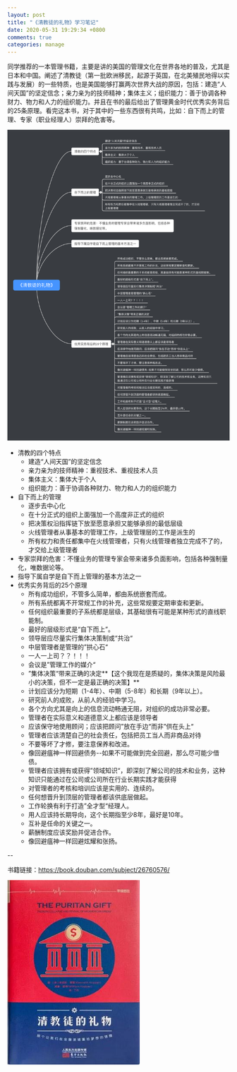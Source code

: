 ```yaml
---
layout: post
title: "《清教徒的礼物》学习笔记"
date: 2020-05-31 19:29:34 +0800
comments: true
categories: manage
---
```


同学推荐的一本管理书籍，主要是讲的美国的管理文化在世界各地的普及，尤其是日本和中国。阐述了清教徒（第一批欧洲移民，起源于英国，在北美殖民地得以实践与发展）的一些特质，也是美国能够打赢两次世界大战的原因，包括：建造“人间天国”的坚定信念；亲力亲为的技师精神；集体主义；组织能力：善于协调各种财力、物力和人力的组织能力。并且在书的最后给出了管理黄金时代优秀实务背后的25条原理。看完这本书，对于其中的一些东西很有共鸣，比如：自下而上的管理、专家（职业经理人）崇拜的危害等。

<!--more-->

![](/post_images/qjt-notes.png)

- 清教的四个特点
	- 建造“人间天国”的坚定信念
	- 亲力亲为的技师精神：重视技术、重视技术人员
	- 集体主义：集体大于个人
	- 组织能力：善于协调各种财力、物力和人力的组织能力
- 自下而上的管理
	- 逐步去中心化
	- 在十分正式的组织上面强加一个高度非正式的组织
	- 把决策权沿指挥链下放至愿意承担又能够承担的最低层级
	- 火线管理者从事基本的管理工作，上级管理层的工作是派生的
	- 所有权力和责任都集中在火线管理者，只有火线管理者独立完成不了的，才交给上级管理者
- 专家崇拜的危害：不懂业务的管理专家会带来诸多负面影响，包括各种强制量化，唯数据论等。
- 指导下属自学是自下而上管理的基本方法之一
- 优秀实务背后的25个原理
	- 所有成功组织，不管多么简单，都由系统嵌套而成。
	- 所有系统都离不开常规工作的补充，这些常规要定期审查和更新。
	- 任何组织最重要的子系统都是层级，其基础很有可能是某种形式的直线职能制。
	- 最好的层级形式是“自下而上”。
	- 领导层应尽量实行集体决策制或“共治“
	- 中层管理者是管理的”拱心石“
	- 一人一上司？？！！！
	- 会议是”管理工作的媒介“
	- ”集体决策“带来正确的决定**【这个我现在是质疑的，集体决策是风险最小的决策，但不一定是最正确的决策】**
	- 计划应该分为短期（1-4年）、中期（5-8年）和长期（9年以上）。
	- 研究前人的成败，从前人的经验中学习。
	- 各个方向尤其是向上的信息流动畅通无阻，对组织的成功非常必要。
	- 管理者在实际意义和道德意义上都应该是领导者
	- 应该保守地使用顾问；应该把顾问”放在手边“而非”供在头上“
	- 管理者应该清楚自己的社会责任，包括把员工当人而非商品对待
	- 不要等坏了才修，要注意保养和改进。
	- 像回避瘟神一样回避债务--如果不可能做到完全回避，那么尽可能少借债。
	- 管理者应该拥有或获得”领域知识“，即深刻了解公司的技术和业务，这种知识只能通过在公司或公司所在行业长期实践才能获得
	- 对管理者的考核和培训应该是实用的、连续的。
	- 任何想晋升到顶层的管理者都该供底层做起。
	- 工作轮换有利于打造”全才型“经理人。
	- 用人应该持长期导向，这个长期指至少8年，最好是10年。
	- 互补是任命的关键之一。
	- 薪酬制度应该奖励并促进合作。
	- 像回避瘟神一样回避炫耀和张扬。

--
	
书籍链接：<https://book.douban.com/subject/26760576/>

<img src="/post_images/qjt.png" width="300"/>